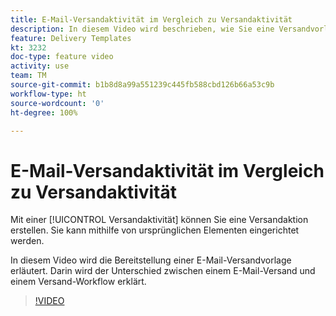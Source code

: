 ```yaml
---
title: E-Mail-Versandaktivität im Vergleich zu Versandaktivität
description: In diesem Video wird beschrieben, wie Sie eine Versandvorlage konfigurieren und verwenden.
feature: Delivery Templates
kt: 3232
doc-type: feature video
activity: use
team: TM
source-git-commit: b1b8d8a99a551239c445fb588cbd126b66a53c9b
workflow-type: ht
source-wordcount: '0'
ht-degree: 100%

---
```



# E-Mail-Versandaktivität im Vergleich zu Versandaktivität

Mit einer [!UICONTROL Versandaktivität] können Sie eine Versandaktion erstellen. Sie kann mithilfe von ursprünglichen Elementen eingerichtet werden.

In diesem Video wird die Bereitstellung einer E-Mail-Versandvorlage erläutert. Darin wird der Unterschied zwischen einem E-Mail-Versand und einem Versand-Workflow erklärt.

>[!VIDEO](https://video.tv.adobe.com/v/24065?quality=12&learn=on)
